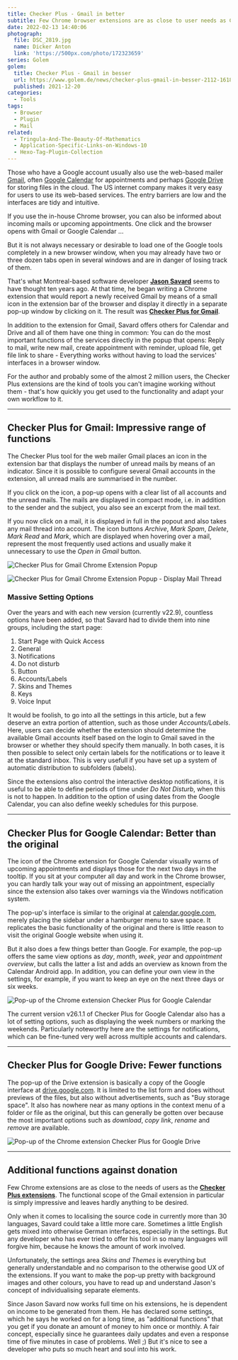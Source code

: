 ```yaml
---
title: Checker Plus - Gmail in better
subtitle: Few Chrome browser extensions are as close to user needs as Checker Plus for Google's Gmail, Calendar and Drive services.
date: 2022-02-13 14:40:06
photograph:
  file: DSC_2819.jpg
  name: Dicker Anton
  link: 'https://500px.com/photo/172323659'
series: Golem
golem:
  title: Checker Plus - Gmail in besser
  url: https://www.golem.de/news/checker-plus-gmail-in-besser-2112-161804.html
  published: 2021-12-20
categories:
  - Tools
tags:
  - Browser
  - Plugin
  - Mail
related:
  - Tringula-And-The-Beauty-Of-Mathematics
  - Application-Specific-Links-on-Windows-10
  - Hexo-Tag-Plugin-Collection
---
```


Those who have a Google account usually also use the web-based mailer [Gmail](https://gmail.com), often [Google Calendar](https://calendar.google.com) for appointments and perhaps [Google Drive](https://drive.google.com) for storing files in the cloud. The US internet company makes it very easy for users to use its web-based services. The entry barriers are low and the interfaces are tidy and intuitive.

If you use the in-house Chrome browser, you can also be informed about incoming mails or upcoming appointments. One click and the browser opens with Gmail or Google Calendar ...

But it is not always necessary or desirable to load one of the Google tools completely in a new browser window, when you may already have two or three dozen tabs open in several windows and are in danger of losing track of them.

That's what Montreal-based software developer **[Jason Savard](https://jasonsavard.com/)** seems to have thought ten years ago. At that time, he began writing a Chrome extension that would report a newly received Gmail by means of a small icon in the extension bar of the browser and display it directly in a separate pop-up window by clicking on it. The result was **[Checker Plus for Gmail](https://jasonsavard.com/Checker-Plus-for-Gmail)**.

<!-- more -->

In addition to the extension for Gmail, Savard offers others for Calendar and Drive and all of them have one thing in common: You can do the most important functions of the services directly in the popup that opens: Reply to mail, write new mail, create appointment with reminder, upload file, get file link to share - Everything works without having to load the services' interfaces in a browser window.

For the author and probably some of the almost 2 million users, the Checker Plus extensions are the kind of tools you can't imagine working without them - that's how quickly you get used to the functionality and adapt your own workflow to it.

---

## Checker Plus for Gmail: Impressive range of functions

The Checker Plus tool for the web mailer Gmail places an icon in the extension bar that displays the number of unread mails by means of an indicator. Since it is possible to configure several Gmail accounts in the extension, all unread mails are summarised in the number.

If you click on the icon, a pop-up opens with a clear list of all accounts and the unread mails. The mails are displayed in compact mode, i.e. in addition to the sender and the subject, you also see an excerpt from the mail text.

If you now click on a mail, it is displayed in full in the popout and also takes any mail thread into account. The icon buttons *Archive*, *Mark Spam*, *Delete*, *Mark Read* and *Mark*, which are displayed when hovering over a mail, represent the most frequently used actions and usually make it unnecessary to use the *Open in Gmail* button.

![Checker Plus for Gmail Chrome Extension Popup](checker-plus-for-gmail-1.png)

![Checker Plus for Gmail Chrome Extension Popup - Display Mail Thread](checker-plus-for-gmail-2.png)

### Massive Setting Options

Over the years and with each new version (currently v22.9), countless options have been added, so that Savard had to divide them into nine groups, including the start page:

1. Start Page with Quick Access
2. General
3. Notifications
4. Do not disturb
5. Button
6. Accounts/Labels
7. Skins and Themes
8. Keys
9. Voice Input

It would be foolish, to go into all the settings in this article, but a few deserve an extra portion of attention, such as those under *Accounts/Labels*. Here, users can decide whether the extension should determine the available Gmail accounts itself based on the login to Gmail saved in the browser or whether they should specify them manually. In both cases, it is then possible to select only certain labels for the notifications or to leave it at the standard inbox. This is very usefull if you have set up a system of automatic distribution to subfolders (labels).

Since the extensions also control the interactive desktop notifications, it is useful to be able to define periods of time under *Do Not Disturb*, when this is not to happen. In addition to the option of using dates from the Google Calendar, you can also define weekly schedules for this purpose.

---

## Checker Plus for Google Calendar: Better than the original

The icon of the Chrome extension for Google Calendar visually warns of upcoming appointments and displays those for the next two days in the tooltip. If you sit at your computer all day and work in the Chrome browser, you can hardly talk your way out of missing an appointment, especially since the extension also takes over warnings via the Windows notification system.

The pop-up's interface is similar to the original at [calendar.google.com](https://calendar.google.com/), merely placing the sidebar under a hamburger menu to save space. It replicates the basic functionality of the original and there is little reason to visit the original Google website when using it.

But it also does a few things better than Google. For example, the pop-up offers the same view options as *day*, *month*, *week*, *year* and *appointment overview*, but calls the latter a list and adds an overview as known from the Calendar Android app. In addition, you can define your own view in the settings, for example, if you want to keep an eye on the next three days or six weeks.

![Pop-up of the Chrome extension Checker Plus for Google Calendar](checker-plus-for-calendar.png)

The current version v26.1.1 of Checker Plus for Google Calendar also has a lot of setting options, such as displaying the week numbers or marking the weekends. Particularly noteworthy here are the settings for notifications, which can be fine-tuned very well across multiple accounts and calendars.

---

## Checker Plus for Google Drive: Fewer functions

The pop-up of the Drive extension is basically a copy of the Google interface at [drive.google.com](https://drive.google.com). It is limited to the list form and does without previews of the files, but also without advertisements, such as "Buy storage space". It also has nowhere near as many options in the context menu of a folder or file as the original, but this can generally be gotten over because the most important options such as *download*, *copy link*, *rename* and *remove* are available.

![Pop-up of the Chrome extension Checker Plus for Google Drive](checker-plus-for-drive.png)

---

## Additional functions against donation

Few Chrome extensions are as close to the needs of users as the **[Checker Plus extensions](https://jasonsavard.com/)**. The functional scope of the Gmail extension in particular is simply impressive and leaves hardly anything to be desired.

Only when it comes to localising the source code in currently more than 30 languages, Savard could take a little more care. Sometimes a little English gets mixed into otherwise German interfaces, especially in the settings. But any developer who has ever tried to offer his tool in so many languages will forgive him, because he knows the amount of work involved.

Unfortunately, the settings area *Skins and Themes* is everything but generally understandable and no comparison to the otherwise good UX of the extensions. If you want to make the pop-up pretty with background images and other colours, you have to read up and understand Jason's concept of individualising separate elements.

Since Jason Savard now works full time on his extensions, he is dependent on income to be generated from them. He has declared some settings, which he says he worked on for a long time, as "additional functions" that you get if you donate an amount of money to him once or monthly. A fair concept, especially since he guarantees daily updates and even a response time of five minutes in case of problems. Well ;) But it's nice to see a developer who puts so much heart and soul into his work.
